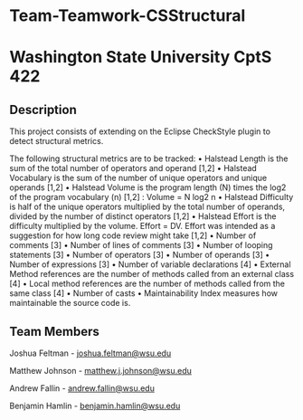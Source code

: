 # Team-Teamwork-CSStructural

# Washington State University CptS 422

## Description
This project consists of extending on the Eclipse CheckStyle plugin to detect structural metrics.

The following structural metrics are to be tracked: 
• Halstead Length is the sum of the total number of operators and operand [1,2]
• Halstead Vocabulary is the sum of the number of unique operators and unique operands [1,2]
• Halstead Volume is the program length (N) times the log2 of the program vocabulary (n) [1,2] : Volume = N log2 n
• Halstead Difficulty is half of the unique operators multiplied by the total number of operands, divided by the number of distinct operators [1,2]
• Halstead Effort is the difficulty multiplied by the volume. Effort = DV. Effort was intended as a suggestion for how long code review might take [1,2]
• Number of comments [3]
• Number of lines of comments [3]
• Number of looping statements [3]
• Number of operators [3]
• Number of operands [3]
• Number of expressions [3]
• Number of variable declarations [4]
• External Method references are the number of methods called from an external class [4]
• Local method references are the number of methods called from the same class [4]
• Number of casts
• Maintainability Index measures how maintainable the source code is.

## Team Members

Joshua Feltman - joshua.feltman@wsu.edu

Matthew Johnson - matthew.j.johnson@wsu.edu

Andrew Fallin - andrew.fallin@wsu.edu

Benjamin Hamlin - benjamin.hamlin@wsu.edu

